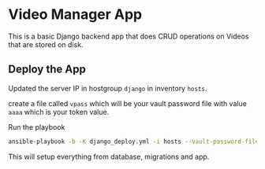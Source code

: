 # Video Manager App

This is a basic Django backend app that does CRUD operations on Videos that are stored on disk.

## Deploy the App

Updated the server IP in hostgroup `django` in inventory `hosts`.

create a file called `vpass` which will be your vault password file with value `aaaa` which is your token value.

Run the playbook

```bash
ansible-playbook -b -K django_deploy.yml -i hosts --vault-password-file vpass
```

This will setup everything from database, migrations and app.
